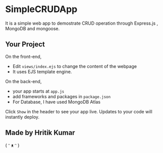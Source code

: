 # SimpleCRUDApp

It is a simple web app to demostrate CRUD operation through Express.js , MongoDB and mongoose.


## Your Project

On the front-end,

- Edit `views/index.ejs` to change the content of the webpage
- It uses EJS template engine.

On the back-end,

- your app starts at `app.js`
- add frameworks and packages in `package.json`
- For Database, I have used MongoDB Atlas

Click `Show` in the header to see your app live. Updates to your code will instantly deploy.


## Made by Hritik Kumar


( ᵔ ᴥ ᵔ )
